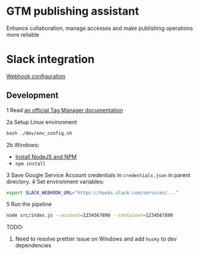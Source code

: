 # GTM publishing assistant

Enhance collaboration, manage accesses and make publishing operations more reliable

# Slack integration

[Webhook configuration](https://XXXXXXXXXXXX.slack.com/services/1256695779699)

## Development

1 Read [an official Tag Manager documentation](https://developers.google.com/tag-manager/api/v2)

2a Setup Linux environment

```bash
bash ./dev/env_config.sh
```

2b Windows:

- [Install NodeJS and NPM](https://nodejs.org/en/download/current/)
- `npm install`

3 Save Google Service Account credentials in `credentials.json` in parent directory.
4 Set environment variables:

```bash
export SLACK_WEBHOOK_URL="https://hooks.slack.com/services/..."
```

5 Run the pipeline

```bash
node src/index.js --account=1234567890 --container=1234567890
```

TODO:

1. Need to resolve prettier issue on Windows and add `husky` to dev dependencies
